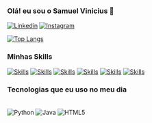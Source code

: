 ### Olá! eu sou o Samuel Vinicius 👋

[![Linkedin](https://img.shields.io/badge/LinkedIn-0077B5?style=for-the-badge&logo=linkedin&logoColor=white)]( https://www.linkedin.com/in/samuelviniciuspf/)
[![Instagram](https://img.shields.io/badge/Instagram-E4405F?style=for-the-badge&logo=instagram&logoColor=white)](https://www.instagram.com/i.samuel_/?theme=dark)

[![Top Langs](https://github-readme-stats.vercel.app/api/top-langs/?username=samuelwp&layout=pie)](https://github.com/samuelwp/github-readme-stats)

### Minhas Skills

[![Skills](https://img.shields.io/badge/HTML-239120?style=for-the-badge&logo=html5&logoColor=white)]()
[![Skills](https://img.shields.io/badge/CSS-239120?&style=for-the-badge&logo=css3&logoColor=white)]()
[![Skills](https://img.shields.io/badge/Python-3776AB?style=for-the-badge&logo=python&logoColor=white)]()
[![Skills](https://img.shields.io/badge/C%2B%2B-00599C?style=for-the-badge&logo=c%2B%2B&logoColor=white)]()
[![Skills](https://img.shields.io/badge/JavaScript-F7DF1E?style=for-the-badge&logo=javascript&logoColor=black)]()
[![Skills](https://img.shields.io/badge/Java-ED8B00?style=for-the-badge&logo=openjdk&logoColor=white)]()

### Tecnologias que eu uso no meu dia

<div style="display: inline_block "><br/>


<img align="center" alt="Python" src="https://img.shields.io/badge/Python-3776AB?style=for-the-badge&logo=python&logoColor=white"/>
<img align="center" alt="Java" src="https://img.shields.io/badge/Java-ED8B00?style=for-the-badge&logo=openjdk&logoColor=white"/>
<img align="center" alt="HTML5" src="https://img.shields.io/badge/HTML5-E34F26?style=for-the-badge&logo=html5&logoColor=white"/>


</div>

